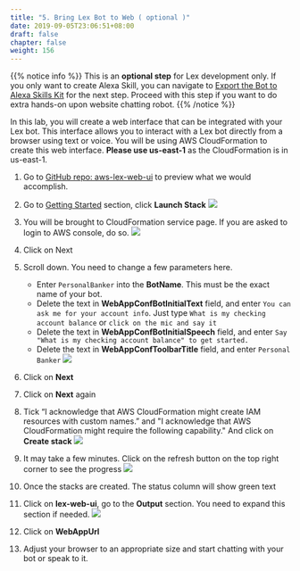 ```yaml
---
title: "5. Bring Lex Bot to Web ( optional )"
date: 2019-09-05T23:06:51+08:00
draft: false
chapter: false
weight: 156
---
```


{{% notice info %}}
This is an **optional step** for Lex development only. If you only want to create Alexa Skill, you can navigate to 
[Export the Bot to Alexa Skills Kit](/custom-skill/6.export-lex-to-alexa/) for the next step.
Proceed with this step if you want to do extra hands-on upon website chatting robot.
{{% /notice %}}


In this lab, you will create a web interface that can be integrated with your 
Lex bot. This interface allows you to interact with a Lex bot directly from a 
browser using text or voice. You will be using AWS CloudFormation to create 
this web interface. **Please use us-east-1** as the CloudFormation is in us-east-1.

1. Go to [GitHub repo: aws-lex-web-ui](https://github.com/awslabs/aws-lex-web-ui#Overview) to preview what we would accomplish. 

1. Go to [Getting Started](https://github.com/aws-samples/aws-lex-web-ui#getting-started) section, click **Launch Stack** 
    ![](/images/ask/cloudformation-get-start.png)
 
1. You will be brought to CloudFormation service page. If you are asked to login to AWS console, do so.
    ![](/images/ask/template.png)

1. Click on Next

1. Scroll down. You need to change a few parameters here.
    - Enter `PersonalBanker` into the **BotName**. This must be the exact name of your bot.
    - Delete the text in **WebAppConfBotInitialText** field, and 
    enter `You can ask me for your account info`. Just type 
    `What is my checking account balance` or `click on the mic and say it`
    - Delete the text in **WebAppConfBotInitialSpeech** field, and 
    enter `Say "What is my checking account balance" to get started.`
    - Delete the text in **WebAppConfToolbarTitle** field, and enter `Personal Banker`
    ![](/images/ask/cloudformation-configuration.png)

1. Click on **Next**

1. Click on **Next** again

1. Tick “I acknowledge that AWS CloudFormation might create IAM resources with custom names.” 
and "I acknowledge that AWS CloudFormation might require the following capability." And 
click on **Create stack**
    ![](/images/ask/cloudformation-knowledge.png)

9. It may take a few minutes. Click on the refresh button on the top right corner to see the 
progress
    ![](/images/ask/cloudformation-output.png)

1. Once the stacks are created. The status column will show green text

1. Click on **lex-web-ui**, go to the **Output** section. You need to expand this section 
if needed.
    ![](/images/ask/output.png)

1. Click on **WebAppUrl**

1. Adjust your browser to an appropriate size and start chatting with your bot or speak to it.

